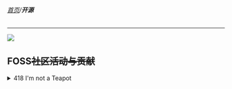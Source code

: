 ###### [首页](../../README.md)/**开源**

<hr/>

![](https://osmchina.oss-accelerate.aliyuncs.com/static/probe.homepage.pages.foss.foss_overview.jpg)

## FOSS~~社区活动与贡献~~

<details>

<summary>418 I'm not a Teapot</summary>

<h3>geo-yuheng</h3>

<code>geo-yuheng</code> 是OSMChina孵化并试图独立运作的一个Python Package。这个库旨在……

</details>